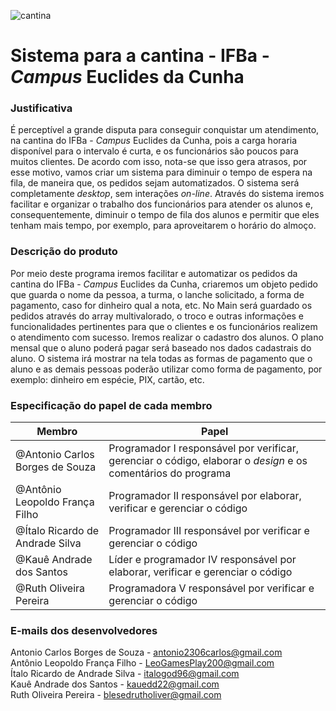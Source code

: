 ![cantina](https://i.imgur.com/41R8Bs7.png)

# Sistema para a cantina - IFBa - _Campus_ Euclides da Cunha

### Justificativa</br>
É perceptível a grande disputa para conseguir conquistar um atendimento, na cantina do IFBa - _Campus_ Euclides da Cunha, pois a carga horaria disponível para o intervalo é curta, e os funcionários são poucos para muitos clientes. De acordo com isso, nota-se que isso gera atrasos, por esse motivo, vamos criar um sistema para diminuir o tempo de espera na fila, de maneira que, os pedidos sejam automatizados. O sistema será completamente _desktop_, sem interações _on-line_. Através do sistema iremos facilitar e organizar o trabalho dos funcionários para atender os alunos e, consequentemente, diminuir o tempo de fila dos alunos e permitir que eles tenham mais tempo, por exemplo, para aproveitarem o horário do almoço. 

### Descrição do produto</br>
Por meio deste programa iremos facilitar e automatizar os pedidos da cantina do IFBa - _Campus_ Euclides da Cunha, criaremos um objeto pedido que guarda o nome da pessoa, a turma, o lanche solicitado, a forma de pagamento, caso for dinheiro qual a nota, etc.
No Main será guardado os pedidos através do array multivalorado, o troco e outras informações e funcionalidades pertinentes para que o clientes e os funcionários realizem o atendimento com sucesso. Iremos realizar o cadastro dos alunos. O plano mensal que o aluno poderá pagar será baseado nos dados cadastrais do aluno. O sistema irá mostrar na tela todas as formas de pagamento que o aluno e as demais pessoas poderão utilizar como forma de pagamento, por exemplo: dinheiro em espécie, PIX, cartão, etc.

### Especificação do papel de cada membro
| Membro                                                    | Papel                         |
| ------------------------------------------------------------ | ---------------------------------- |
| @Antonio Carlos Borges de Souza | Programador I responsável por verificar, gerenciar o código, elaborar o _design_ e os comentários do programa |
| @Antônio Leopoldo França Filho | Programador II responsável por elaborar, verificar e gerenciar o código                           |
| @Ítalo Ricardo de Andrade Silva | Programador III responsável por verificar e gerenciar o código                           |
| @Kauê Andrade dos Santos | Líder e programador IV responsável por elaborar, verificar e gerenciar o código                           |
| @Ruth Oliveira Pereira | Programadora V responsável por verificar e gerenciar o código                           |

### E-mails dos desenvolvedores</br>

Antonio Carlos Borges de Souza - antonio2306carlos@gmail.com</br>
Antônio Leopoldo França Filho - LeoGamesPlay200@gmail.com</br>
Ítalo Ricardo de Andrade Silva - italogod96@gmail.com</br>
Kauê Andrade dos Santos - kauedd22@gmail.com</br>
Ruth Oliveira Pereira - blesedrutholiver@gmail.com</br>
